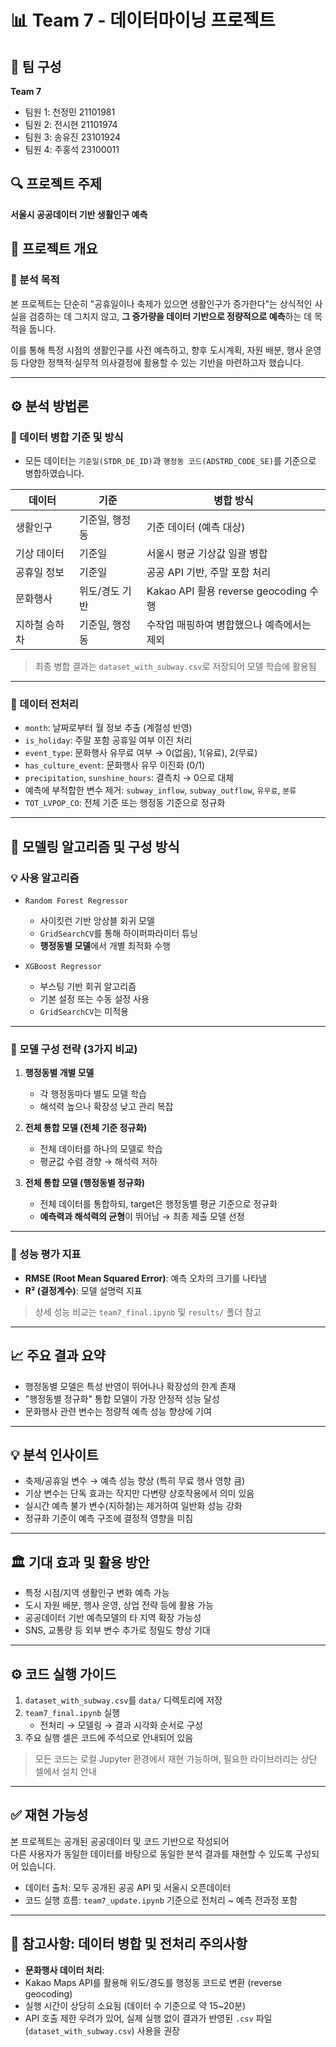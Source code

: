 # 📊 Team 7 - 데이터마이닝 프로젝트

## 👥 팀 구성
**Team 7**
- 팀원 1: 천정민 21101981
- 팀원 2: 전시현 21101974
- 팀원 3: 송유진 23101924
- 팀원 4: 주홍석 23100011

## 🔍 프로젝트 주제
**서울시 공공데이터 기반 생활인구 예측**


## 📌 프로젝트 개요

### 🎯 분석 목적

본 프로젝트는 단순히 "공휴일이나 축제가 있으면 생활인구가 증가한다"는 상식적인 사실을 검증하는 데 그치지 않고, **그 증가량을 데이터 기반으로 정량적으로 예측**하는 데 목적을 둡니다.

이를 통해 특정 시점의 생활인구를 사전 예측하고, 향후 도시계획, 자원 배분, 행사 운영 등 다양한 정책적·실무적 의사결정에 활용할 수 있는 기반을 마련하고자 했습니다.

---

## ⚙️ 분석 방법론

### 🔗 데이터 병합 기준 및 방식

- 모든 데이터는 `기준일(STDR_DE_ID)`과 `행정동 코드(ADSTRD_CODE_SE)`를 기준으로 병합하였습니다.

| 데이터         | 기준           | 병합 방식                                   |
|----------------|----------------|---------------------------------------------|
| 생활인구        | 기준일, 행정동  | 기준 데이터 (예측 대상)                     |
| 기상 데이터     | 기준일         | 서울시 평균 기상값 일괄 병합                 |
| 공휴일 정보     | 기준일         | 공공 API 기반, 주말 포함 처리              |
| 문화행사        | 위도/경도 기반  | Kakao API 활용 reverse geocoding 수행       |
| 지하철 승하차    | 기준일, 행정동  | 수작업 매핑하여 병합했으나 예측에서는 제외   |

> 최종 병합 결과는 `dataset_with_subway.csv`로 저장되어 모델 학습에 활용됨

---

### 🧹 데이터 전처리

- `month`: 날짜로부터 월 정보 추출 (계절성 반영)
- `is_holiday`: 주말 포함 공휴일 여부 이진 처리
- `event_type`: 문화행사 유무료 여부 → 0(없음), 1(유료), 2(무료)
- `has_culture_event`: 문화행사 유무 이진화 (0/1)
- `precipitation`, `sunshine_hours`: 결측치 → 0으로 대체
- 예측에 부적합한 변수 제거: `subway_inflow`, `subway_outflow`, `유무료`, `분류`
- `TOT_LVPOP_CO`: 전체 기준 또는 행정동 기준으로 정규화

---

## 🧠 모델링 알고리즘 및 구성 방식

### 💡 사용 알고리즘

- `Random Forest Regressor`  
  - 사이킷런 기반 앙상블 회귀 모델  
  - `GridSearchCV`를 통해 하이퍼파라미터 튜닝  
  - **행정동별 모델**에서 개별 최적화 수행

- `XGBoost Regressor`  
  - 부스팅 기반 회귀 알고리즘  
  - 기본 설정 또는 수동 설정 사용  
  - `GridSearchCV`는 미적용

---

### 🧩 모델 구성 전략 (3가지 비교)

1. **행정동별 개별 모델**
   - 각 행정동마다 별도 모델 학습
   - 해석력 높으나 확장성 낮고 관리 복잡

2. **전체 통합 모델 (전체 기준 정규화)**
   - 전체 데이터를 하나의 모델로 학습
   - 평균값 수렴 경향 → 해석력 저하

3. **전체 통합 모델 (행정동별 정규화)**
   - 전체 데이터를 통합하되, target은 행정동별 평균 기준으로 정규화
   - **예측력과 해석력의 균형**이 뛰어남 → 최종 제출 모델 선정

---

### 📏 성능 평가 지표

- **RMSE (Root Mean Squared Error)**: 예측 오차의 크기를 나타냄
- **R² (결정계수)**: 모델 설명력 지표

> 상세 성능 비교는 `team7_final.ipynb` 및 `results/` 폴더 참고

---

## 📈 주요 결과 요약

- 행정동별 모델은 특성 반영이 뛰어나나 확장성의 한계 존재
- \"행정동별 정규화\" 통합 모델이 가장 안정적 성능 달성
- 문화행사 관련 변수는 정량적 예측 성능 향상에 기여

---

## 💡 분석 인사이트

- 축제/공휴일 변수 → 예측 성능 향상 (특히 무료 행사 영향 큼)
- 기상 변수는 단독 효과는 작지만 다변량 상호작용에서 의미 있음
- 실시간 예측 불가 변수(지하철)는 제거하여 일반화 성능 강화
- 정규화 기준이 예측 구조에 결정적 영향을 미침

---

## 🏛️ 기대 효과 및 활용 방안

- 특정 시점/지역 생활인구 변화 예측 가능
- 도시 자원 배분, 행사 운영, 상업 전략 등에 활용 가능
- 공공데이터 기반 예측모델의 타 지역 확장 가능성
- SNS, 교통량 등 외부 변수 추가로 정밀도 향상 기대

---

## ⚙️ 코드 실행 가이드

1. `dataset_with_subway.csv`를 `data/` 디렉토리에 저장
2. `team7_final.ipynb` 실행
   - 전처리 → 모델링 → 결과 시각화 순서로 구성
3. 주요 실행 셀은 코드에 주석으로 안내되어 있음

> 모든 코드는 로컬 Jupyter 환경에서 재현 가능하며, 필요한 라이브러리는 상단 셀에서 설치 안내

---

## ✅ 재현 가능성

본 프로젝트는 공개된 공공데이터 및 코드 기반으로 작성되어  
다른 사용자가 동일한 데이터를 바탕으로 동일한 분석 결과를 재현할 수 있도록 구성되어 있습니다.

- 데이터 출처: 모두 공개된 공공 API 및 서울시 오픈데이터
- 코드 실행 흐름: `team7_update.ipynb` 기준으로 전처리 ~ 예측 전과정 포함

---

## 📌 참고사항: 데이터 병합 및 전처리 주의사항

- **문화행사 데이터 처리**:
 - Kakao Maps API를 활용해 위도/경도를 행정동 코드로 변환 (reverse geocoding)
  - 실행 시간이 상당히 소요됨 (데이터 수 기준으로 약 15~20분)
  - API 호출 제한 우려가 있어, 실제 실행 없이 결과가 반영된 `.csv` 파일(`dataset_with_subway.csv`) 사용을 권장

